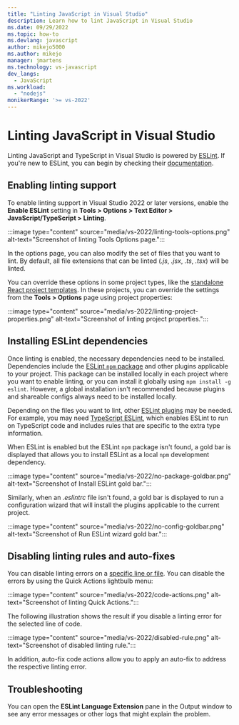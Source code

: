 ```yaml
---
title: "Linting JavaScript in Visual Studio"
description: Learn how to lint JavaScript in Visual Studio
ms.date: 09/29/2022
ms.topic: how-to
ms.devlang: javascript
author: mikejo5000
ms.author: mikejo
manager: jmartens
ms.technology: vs-javascript
dev_langs:
  - JavaScript
ms.workload:
  - "nodejs"
monikerRange: '>= vs-2022'
---
```


# Linting JavaScript in Visual Studio

Linting JavaScript and TypeScript in Visual Studio is powered by [ESLint](https://eslint.org/). If you're new to ESLint, you can begin by checking their [documentation](https://eslint.org/docs/latest/user-guide/getting-started).

## Enabling linting support

To enable linting support in Visual Studio 2022 or later versions, enable the **Enable ESLint** setting in **Tools > Options > Text Editor > JavaScript/TypeScript > Linting**.

:::image type="content" source="media/vs-2022/linting-tools-options.png" alt-text="Screenshot of linting Tools Options page.":::

In the options page, you can also modify the set of files that you want to lint. By default, all file extensions that can be linted (*.js*, *.jsx*, *.ts*, *.tsx*) will be linted.

You can override these options in some project types, like the [standalone React project templates](../javascript/tutorial-create-react-app.md). In these projects, you can override the settings from the **Tools > Options** page using project properties:

:::image type="content" source="media/vs-2022/linting-project-properties.png" alt-text="Screenshot of linting project properties.":::

## Installing ESLint dependencies

Once linting is enabled, the necessary dependencies need to be installed. Dependencies include the [ESLint `npm` package](https://www.npmjs.com/package/eslint) and other plugins applicable to your project. This package can be installed locally in each project where you want to enable linting, or you can install it globally using `npm install -g eslint`. However, a global installation isn't recommended because plugins and shareable configs always need to be installed locally.

Depending on the files you want to lint, other [ESLint plugins](https://eslint.org/docs/latest/user-guide/configuring/plugins) may be needed. For example, you may need [TypeScript ESLint](https://typescript-eslint.io/), which enables ESLint to run on TypeScript code and includes rules that are specific to the extra type information.

When ESLint is enabled but the ESLint `npm` package isn't found, a gold bar is displayed that allows you to install ESLint as a local `npm` development dependency.

:::image type="content" source="media/vs-2022/no-package-goldbar.png" alt-text="Screenshot of Install ESLint gold bar.":::

Similarly, when an *.eslintrc* file isn't found, a gold bar is displayed to run a configuration wizard that will install the plugins applicable to the current project.

:::image type="content" source="media/vs-2022/no-config-goldbar.png" alt-text="Screenshot of Run ESLint wizard gold bar.":::

## Disabling linting rules and auto-fixes

You can disable linting errors on a [specific line or file](https://eslint.org/docs/latest/user-guide/configuring/rules#disabling-rules). You can disable the errors by using the Quick Actions lightbulb menu:

:::image type="content" source="media/vs-2022/code-actions.png" alt-text="Screenshot of linting Quick Actions.":::

The following illustration shows the result if you disable a linting error for the selected line of code.

:::image type="content" source="media/vs-2022/disabled-rule.png" alt-text="Screenshot of disabled linting rule.":::

In addition, auto-fix code actions allow you to apply an auto-fix to address the respective linting error.

## Troubleshooting

You can open the **ESLint Language Extension** pane in the Output window to see any error messages or other logs that might explain the problem.
